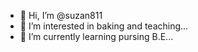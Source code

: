 - 👋 Hi, I’m @suzan811
- 👀 I’m interested in baking and teaching...
- 🌱 I’m currently learning pursing B.E...


<!---
suzan811/suzan811 is a ✨ special ✨ repository because its `README.md` (this file) appears on your GitHub profile.
You can click the Preview link to take a look at your changes.
--->
